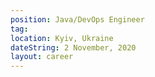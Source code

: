 ```yaml
---
position: Java/DevOps Engineer
tag: 
location: Kyiv, Ukraine
dateString: 2 November, 2020
layout: career
---
```

